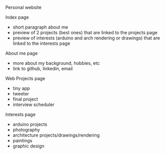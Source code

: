 Personal website

Index page
- short paragraph about me
- preview of 2 projects (best ones) that are linked to the projects page
- preview of interests (arduino and arch rendering or drawings) that are linked to the interests page

About me page
- more about my background, hobbies, etc
- link to github, linkedin, email

Web Projects page
- tiny app
- tweeter 
- final project
- interview scheduler

Interests page
- arduino projects
- photography
- architecture projects/drawings/rendering
- paintings
- graphic design


